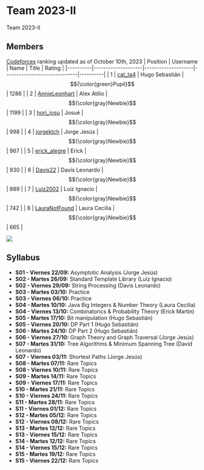 # Team 2023-II
Team 2023-II
## Members
[Codeforces] ranking updated as of October 10th, 2023
| Position | Username           | Name               | Title                        | Rating   |
|----------|--------------------|--------------------|------------------------------|----------|
| 1        | [cat_ta4]          | Hugo Sebastián     | $${\color{green}Pupil}$$     | 1286     |
| 2        | [AnnieLeonhart]    | Alex Atilio        | $${\color{gray}Newbie}$$	    | 1199     |
| 3        | [hori_josu]        | Josué              | $${\color{gray}Newbie}$$     |  998     |
| 4        | [jorgektch]        | Jorge Jesús        | $${\color{gray}Newbie}$$	    |  967     |
| 5        | [erick_alegre]     | Erick              | $${\color{gray}Newbie}$$	    |  930     |
| 6        | [Davis22]          | Davis Leonardo     | $${\color{gray}Newbie}$$	    |  889     |
| 7        | [Luiz2002]         | Luiz Ignacio       | $${\color{gray}Newbie}$$     |  742     |
| 8        | [LauraNotFound]    | Laura Cecilia      | $${\color{gray}Newbie}$$     |  665     |

![](https://geps.dev/progress/10.5)

[LauraNotFound]: https://codeforces.com/profile/LauraNotFound
[jorgektch]: https://codeforces.com/profile/jorgektch
[Luiz2002]: https://codeforces.com/profile/Luiz2002
[cat_ta4]: https://codeforces.com/profile/cat_ta4
[Davis22]: https://codeforces.com/profile/Davis22
[jorgektch]: https://codeforces.com/profile/jorgektch
[erick_alegre]: https://codeforces.com/profile/erick_alegre
[AnnieLeonhart]: https://codeforces.com/profile/AnnieLeonhart
[hori_josu]: https://codeforces.com/profile/hori_josu

[Codeforces]: https://codeforces.com/contests

## Syllabus
- **S01 - Viernes 22/09:** Asymptotic Analysis (Jorge Jesús)
- **S02 - Martes 26/09:** Standard Template Library (Luiz Ignacio)
- **S02 - Viernes 29/09:** String Processing (Davis Leonardo)
- **S03 - Martes 03/10:** Practice
- **S03 - Viernes 06/10:** Practice
- **S04 - Martes 10/10:** Java Big Integers & Number Theory (Laura Cecilia)
- **S04 - Viernes 13/10:** Combinatorics & Probability Theory (Erick Martin)
- **S05 - Martes 17/10:** Bit manipulation (Hugo Sebastián)
- **S05 - Viernes 20/10:** DP Part 1 (Hugo Sebastián)
- **S06 - Martes 24/10:** DP Part 2 (Hugo Sebastián)
- **S06 - Viernes 27/10:** Graph Theory and Graph Traversal (Jorge Jesús)
- **S07 - Martes 31/10:** Tree Algorithms & Minimum Spanning Tree (David Leonardo)
- **S07 - Viernes 03/11:** Shortest Paths (Jorge Jesús)
- **S08 - Martes 07/11:** Rare Topics
- **S08 - Viernes 10/11:** Rare Topics
- **S09 - Martes 14/11:** Rare Topics
- **S09 - Viernes 17/11:** Rare Topics
- **S10 - Martes 21/11:** Rare Topics
- **S10 - Viernes 24/11:** Rare Topics
- **S11 - Martes 28/11:** Rare Topics
- **S11 - Viernes 01/12:** Rare Topics
- **S12 - Martes 05/12:** Rare Topics
- **S12 - Viernes 08/12:** Rare Topics
- **S13 - Martes 12/12:** Rare Topics
- **S13 - Viernes 15/12:** Rare Topics
- **S14 - Martes 12/12:** Rare Topics
- **S14 - Viernes 15/12:** Rare Topics
- **S15 - Martes 19/12:** Rare Topics
- **S15 - Viernes 22/12:** Rare Topics

